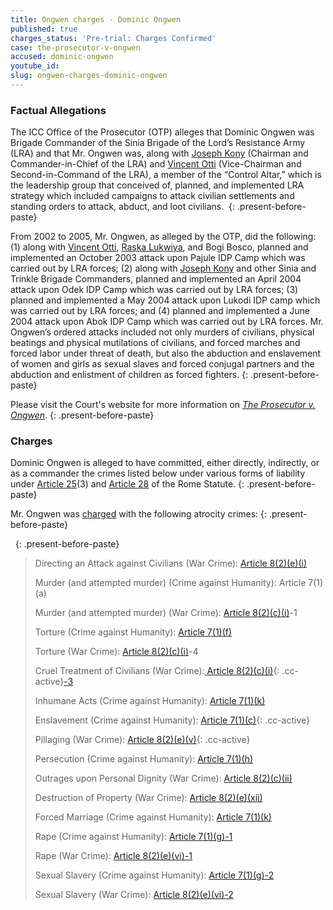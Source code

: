 ```yaml
---
title: Ongwen charges - Dominic Ongwen
published: true
charges_status: 'Pre-trial: Charges Confirmed'
case: the-prosecutor-v-ongwen
accused: dominic-ongwen
youtube_id:
slug: ongwen-charges-dominic-ongwen
---
```


### Factual Allegations

The ICC Office of the Prosecutor (OTP) alleges that Dominic Ongwen was Brigade Commander of the Sinia Brigade of the Lord’s Resistance Army (LRA) and that Mr. Ongwen was, along with [Joseph Kony](https://www.aba-icc.org/accused/joseph-kony/)&nbsp;(Chairman and Commander-in-Chief of the LRA) and [Vincent Otti](https://www.aba-icc.org/accused/vincent-otti/) (Vice-Chairman and Second-in-Command of the LRA), a member of the “Control Altar,” which is the leadership group that conceived of, planned, and implemented LRA strategy which included campaigns to attack civilian settlements and standing orders to attack, abduct, and loot civilians.&nbsp;
{: .present-before-paste}

From 2002 to 2005, Mr. Ongwen, as alleged by the OTP, did the following: (1) along with [Vincent Otti](https://www.aba-icc.org/accused/vincent-otti/), [Raska Lukwiya](https://www.aba-icc.org/accused/raska-lukwiya/), and Bogi Bosco, planned and implemented an October 2003 attack upon Pajule IDP Camp which was carried out by LRA forces; (2) along with [Joseph Kony](https://www.aba-icc.org/accused/joseph-kony/) and other Sinia and Trinkle Brigade Commanders, planned and implemented an April 2004 attack upon Odek IDP Camp which was carried out by LRA forces; (3) planned and implemented a May 2004 attack upon Lukodi IDP camp which was carried out by LRA forces; and (4) planned and implemented a June 2004 attack upon Abok IDP Camp which was carried out by LRA forces. Mr. Ongwen’s ordered attacks included not only murders of civilians, physical beatings and physical mutilations of civilians, and forced marches and forced labor under threat of death, but also the abduction and enslavement of women and girls as sexual slaves and forced conjugal partners and the abduction and enlistment of children as forced fighters.
{: .present-before-paste}

Please visit the Court's website for more information on [*The Prosecutor v. Ongwen*](https://www.icc-cpi.int/uganda/ongwen).
{: .present-before-paste}

### Charges

Dominic Ongwen is alleged to have committed, either directly, indirectly, or as a commander the crimes listed below under various forms of liability under&nbsp;[Article 25](http://www.casematrixnetwork.org/case-m/klamberg-commentary/rome-statute/#c1198)(3) and [Article 28](https://cilrap-lexsitus.org/clicc#c1201)&nbsp;of the Rome Statute.
{: .present-before-paste}

Mr. Ongwen was [charged](https://www.icc-cpi.int/CourtRecords/CR2016_02331.PDF) with the following atrocity crimes:
{: .present-before-paste}

&nbsp;
{: .present-before-paste}

> Directing an Attack against Civilians (War Crime):&nbsp;[Article 8(2)(e)(i)](https://cilrap-lexsitus.org/clicc/8-2-e-i/8-2-e-i)
>
>
> Murder (and attempted murder) (Crime against Humanity): Article 7(1)(a)
>
>
> Murder (and attempted murder) (War Crime):&nbsp;[Article 8(2)(c)(i)](https://cilrap-lexsitus.org/clicc/8-2-c-i-5/8-2-c-i-5)\-1
>
>
> Torture (Crime against Humanity): [Article 7(1)(f)](https://cilrap-lexsitus.org/clicc/7-1-f/7-1-f)
>
>
> Torture (War Crime): [Article 8(2)(c)(i)](https://cilrap-lexsitus.org/clicc/8-2-c-i-4/8-2-c-i-4)\-4
>
>
> Cruel Treatment of Civilians (War Crime):[&nbsp;](__notset__)[Article 8(2)(c)(i)](https://cilrap-lexsitus.org/clicc/8-2-c-i-3/8-2-c-i-3){: .cc-active}[\-3](__notset__)
>
>
> Inhumane Acts (Crime against Humanity): [Article 7(1)(k)](http://www.casematrixnetwork.org/cmn-knowledge-hub/klamberg-commentary/elements-of-crime/#c2301)
>
>
> Enslavement (Crime against Humanity):&nbsp;[Article 7(1)(c)](){: .cc-active}
>
>
> Pillaging (War Crime):&nbsp;[Article 8(2)(e)(v)](https://cilrap-lexsitus.org/clicc/8-2-e-v/8-2-e-v){: .cc-active}
>
>
> Persecution (Crime against Humanity): [Article 7(1)(h)](https://cilrap-lexsitus.org/clicc/7-1-h/7-1-h)
>
>
> Outrages upon Personal Dignity (War Crime): [Article 8(2)(c)(ii)](https://cilrap-lexsitus.org/clicc/8-2-c-ii/8-2-c-ii)
>
>
> Destruction of Property (War Crime): [Article 8(2)(e)(xii)](https://cilrap-lexsitus.org/clicc/8-2-e-xii/8-2-e-xii)
>
>
> Forced Marriage (Crime against Humanity): [Article 7(1)(k)](https://cilrap-lexsitus.org/clicc/7-1-k/7-1-k)
>
>
> Rape (Crime against Humanity): [Article 7(1)(g)-1](https://cilrap-lexsitus.org/clicc/7-1-g-1/7-1-g-1)
>
>
> Rape (War Crime): [Article 8(2)(e)(vi)-1](https://cilrap-lexsitus.org/clicc/8-2e-vi-1/8-2e-vi-1)
>
>
> Sexual Slavery (Crime against Humanity): [Article 7(1)(g)-2](https://cilrap-lexsitus.org/clicc/7-1-g-2/7-1-g-2)
>
>
> Sexual Slavery (War Crime): [Article 8(2)(e)(vi)-2](https://cilrap-lexsitus.org/clicc/8-2e-vi-2/8-2e-vi-2)
